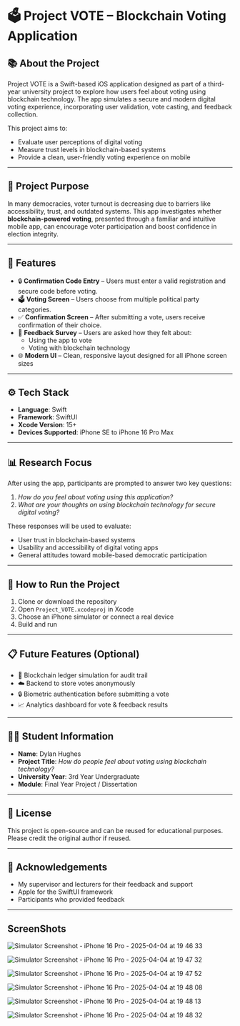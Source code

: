 # 🗳️ Project VOTE – Blockchain Voting Application

## 📚 About the Project

Project VOTE is a Swift-based iOS application
designed as part of a third-year university project
to explore how users feel about voting using blockchain technology.
The app simulates a secure and modern digital voting experience,
incorporating user validation, vote casting, and feedback collection.

This project aims to:
- Evaluate user perceptions of digital voting
- Measure trust levels in blockchain-based systems
- Provide a clean, user-friendly voting experience on mobile

---

## 🧠 Project Purpose

In many democracies, voter turnout is decreasing due to barriers
like accessibility, trust, and outdated systems. 
This app investigates whether **blockchain-powered voting**, 
presented through a familiar and intuitive mobile app,
can encourage voter participation and boost confidence in
election integrity.

---

## 🚀 Features

- 🔒 **Confirmation Code Entry** – Users must enter a valid registration and secure code before voting.
- 🗳️ **Voting Screen** – Users choose from multiple political party categories.
- ✅ **Confirmation Screen** – After submitting a vote, users receive confirmation of their choice.
- 💬 **Feedback Survey** – Users are asked how they felt about:
  - Using the app to vote
  - Voting with blockchain technology
- 🌐 **Modern UI** – Clean, responsive layout designed for all iPhone screen sizes

---

## ⚙️ Tech Stack

- **Language**: Swift
- **Framework**: SwiftUI
- **Xcode Version**: 15+
- **Devices Supported**: iPhone SE to iPhone 16 Pro Max

---

## 📊 Research Focus

After using the app, participants are prompted to answer two key questions:

1. *How do you feel about voting using this application?*
2. *What are your thoughts on using blockchain technology for secure digital voting?*

These responses will be used to evaluate:
- User trust in blockchain-based systems
- Usability and accessibility of digital voting apps
- General attitudes toward mobile-based democratic participation

---

## 🧪 How to Run the Project

1. Clone or download the repository
2. Open `Project_VOTE.xcodeproj` in Xcode
3. Choose an iPhone simulator or connect a real device
4. Build and run

---

## 📋 Future Features (Optional)

- 🔗 Blockchain ledger simulation for audit trail
- ☁️ Backend to store votes anonymously
- 🔒 Biometric authentication before submitting a vote
- 📈 Analytics dashboard for vote & feedback results

---

## 👨‍🎓 Student Information

- **Name**: Dylan Hughes  
- **Project Title**: *How do people feel about voting using
   blockchain technology?*  
- **University Year**: 3rd Year Undergraduate  
- **Module**: Final Year Project / Dissertation  

---

## 📃 License

This project is open-source and can be reused for educational purposes. 
Please credit the original author if reused.

---

## 🙏 Acknowledgements

- My supervisor and lecturers for their feedback and support
- Apple for the SwiftUI framework
- Participants who provided feedback

---
## ScreenShots 

![Simulator Screenshot - iPhone 16 Pro - 2025-04-04 at 19 46 33](https://github.com/user-attachments/assets/2d742eaf-7cc0-41c8-821d-97e870f8cf80)

![Simulator Screenshot - iPhone 16 Pro - 2025-04-04 at 19 47 32](https://github.com/user-attachments/assets/09a9d4ac-ac73-4367-9ea7-d824f7b991aa)

![Simulator Screenshot - iPhone 16 Pro - 2025-04-04 at 19 47 52](https://github.com/user-attachments/assets/2dee8a6c-52ff-4589-9887-a1c16b6eddd7)

![Simulator Screenshot - iPhone 16 Pro - 2025-04-04 at 19 48 08](https://github.com/user-attachments/assets/052cd70c-ef06-49db-8999-56814e405da4)

![Simulator Screenshot - iPhone 16 Pro - 2025-04-04 at 19 48 13](https://github.com/user-attachments/assets/606bcfbb-2f69-422c-9d17-369a272aa42c)

![Simulator Screenshot - iPhone 16 Pro - 2025-04-04 at 19 48 32](https://github.com/user-attachments/assets/cf5ae133-fe95-4527-8c70-484430c1ac2f)
